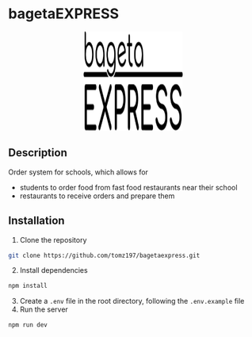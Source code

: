 # bagetaEXPRESS

<center>
    <img src="/assets/logomark.svg" width="200" height="200">
</center>

## Description

Order system for schools, which allows for
 - students to order food from fast food restaurants near their school
 - restaurants to receive orders and prepare them

## Installation

1. Clone the repository
```bash
git clone https://github.com/tomz197/bagetaexpress.git
```
2. Install dependencies
```bash
npm install
```
3. Create a `.env` file in the root directory, following the `.env.example` file
4. Run the server
```bash
npm run dev
```
